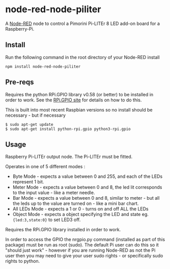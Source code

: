 node-red-node-piliter
=====================

A <a href="http://nodered.org" target="_new">Node-RED</a> node to control a Pimorini Pi-LITEr 8 LED add-on board for a Raspberry-Pi.

Install
-------

Run the following command in the root directory of your Node-RED install

    npm install node-red-node-piliter


Pre-reqs
--------

Requires the python RPi.GPIO library v0.58 (or better) to be installed in order to work.
See the <a href="http://sourceforge.net/p/raspberry-gpio-python/wiki/install/" target="new">RPi.GPIO site</a> for details on how to do this.

This is built into most recent Raspbian versions so no install should be necessary - but if necessary

    $ sudo apt-get update
    $ sudo apt-get install python-rpi.gpio python3-rpi.gpio

Usage
-----

Raspberry Pi-LITEr output node. The Pi-LITEr must be fitted.

Operates in one of 5 different modes :

 - Byte Mode - expects a value between 0 and 255, and each of the LEDs represent 1 bit.
 - Meter Mode - expects a value between 0 and 8, the led lit corresponds to the input value - like a meter needle.
 - Bar Mode - expects a value between 0 and 8, similar to meter - but all the leds up to the value are turned on - like a mini bar chart.
 - All LEDs Mode - expects a 1 or 0 - turns on and off ALL the LEDs
 - Object Mode - expects a object specifying the LED and state eg. <code>{led:3,state:0}</code> to set LED3 off.

Requires the RPi.GPIO library installed in order to work.

In order to access the GPIO the nrgpio.py command (installed as part of this package) must be run as root (sudo).
The default Pi user can do this so it "should just work" - however if you are running Node-RED as not the Pi user then
you may need to give your user sudo rights - or specifically sudo rights to python.
